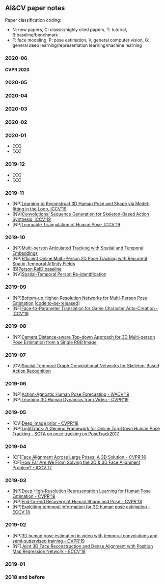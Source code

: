 ## AI&CV paper notes

Paper classification coding:
- N: new papers, C: classic/highly cited papers, T: tutorial, B:baseline/benchmark
- F: face modeling, P: pose estimation, V, general computer vision, G: general deep learning/representation learning/machine learning

### 2020-06
#### CVPR 2020

### 2020-05

### 2020-04

### 2020-03

### 2020-02

### 2020-01
- [XX][]()
- [XX][]()

### 2019-12
- [XX][]()
- [XX][]()

### 2019-11
- [NP][Learning to Reconstruct 3D Human Pose and Shape via Model-fitting in the Loop, ICCV'19](http://openaccess.thecvf.com/content_ICCV_2019/html/Kolotouros_Learning_to_Reconstruct_3D_Human_Pose_and_Shape_via_Model-Fitting_ICCV_2019_paper.html)
- [NV][Convolutional Sequence Generation for Skeleton-Based Action Synthesis, ICCV'19](http://openaccess.thecvf.com/content_ICCV_2019/papers/Yan_Convolutional_Sequence_Generation_for_Skeleton-Based_Action_Synthesis_ICCV_2019_paper.pdf)
- [NP][Learnable Triangulation of Human Pose, ICCV'19](https://arxiv.org/pdf/1905.05754v1.pdf)

### 2019-10
- [NP][Multi-person Articulated Tracking with Spatial and Temporal Embeddings](http://openaccess.thecvf.com/content_CVPR_2019/papers/Jin_Multi-Person_Articulated_Tracking_With_Spatial_and_Temporal_Embeddings_CVPR_2019_paper.pdf) 
- [NP][Efficient Online Multi-Person 2D Pose Tracking with Recurrent Spatio-Temporal Affinity Fields](http://openaccess.thecvf.com/content_CVPR_2019/papers/Raaj_Efficient_Online_Multi-Person_2D_Pose_Tracking_With_Recurrent_Spatio-Temporal_Affinity_CVPR_2019_paper.pdf)
- [B][Person ReID baseline](https://github.com/layumi/Person_reID_baseline_pytorch/tree/master/tutorial)
- [NV][Spatial-Temporal Person Re-identification](https://paperswithcode.com/paper/spatial-temporal-person-re-identification#code)

### 2019-09
- [NP][Bottom-up Higher-Resolution Networks for Multi-Person Pose Estimation](https://arxiv.org/pdf/1908.10357.pdf) [[code to-be-released](https://github.com/HRNet/Higher-HRNet-Human-Pose-Estimation)]
- [NF][Face-to-Parameter Translation for Game Character Auto-Creation - ICCV'19](https://arxiv.org/abs/1909.01064)

### 2019-08
- [NP][Camera Distance-aware Top-down Approach for 3D Multi-person Pose Estimation from a Single RGB Image](https://arxiv.org/abs/1907.11346)

### 2019-07
- [CV][Spatial Temporal Graph Convolutional Networks for Skeleton-Based Action Recognition](https://arxiv.org/abs/1801.07455)

### 2019-06
- [NP][Action-Agnostic Human Pose Forecasting - WACV'19](https://arxiv.org/abs/1810.09676)
- [NP][Learning 3D Human Dynamics from Video - CVPR'19](https://akanazawa.github.io/human_dynamics/)

### 2019-05
- [CV][Deep image prior - CVPR'18](http://openaccess.thecvf.com/content_cvpr_2018/papers/Ulyanov_Deep_Image_Prior_CVPR_2018_paper.pdf)
- [NP][LightTrack: A Generic Framework for Online Top-Down Human Pose Tracking - SOTA on pose tracking on PoseTrack2017](https://github.com/Guanghan/lighttrack)

### 2019-04
- [CF][Face Alignment Across Large Poses: A 3D Solution - CVPR'16](http://openaccess.thecvf.com/content_cvpr_2016/papers/Zhu_Face_Alignment_Across_CVPR_2016_paper.pdf)
- [CF][How Far Are We From Solving the 2D & 3D Face Alignment Problem? - ICCV'17](http://openaccess.thecvf.com/content_iccv_2017/html/Bulat_How_Far_Are_ICCV_2017_paper.html)

### 2019-03
- [NP][Deep High-Resolution Representation Learning for Human Pose Estimation - CVPR'19](https://github.com/leoxiaobin/deep-high-resolution-net.pytorch)
- [NP][End-to-end Recovery of Human Shape and Pose - CVPR'18](http://openaccess.thecvf.com/content_cvpr_2018/papers/Kanazawa_End-to-End_Recovery_of_CVPR_2018_paper.pdf)
- [NP][Exploiting temporal information for 3D human pose estimation - ECCV'18](http://openaccess.thecvf.com/content_ECCV_2018/html/Mir_Rayat_Imtiaz_Hossain_Exploiting_temporal_information_ECCV_2018_paper.html)

### 2019-02
- [NP][3D human pose estimation in video with temporal convolutions and semi-supervised training - CVPR'19](https://github.com/facebookresearch/VideoPose3D)
- [NF][Joint 3D Face Reconstruction and Dense Alignment with Position Map Regression Network - ECCV'18](https://arxiv.org/abs/1803.07835)

### 2019-01

### 2018 and before
